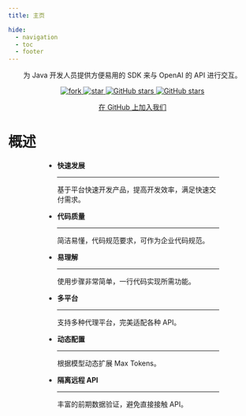 ```yaml
---
title: 主页

hide:
  - navigation
  - toc
  - footer
---
```


<style xmlns="http://www.w3.org/1999/html">
.md-typeset h1 {
  text-align: center;
  font-weight: 1000;
  font-size: 60px;
  margin-top: 60px;
  margin-bottom: 0;
}
</style>

<div style="text-align: center;">
    为 Java 开发人员提供方便易用的 SDK 来与 OpenAI 的 API 进行交互。
    <p/>
    <a target="_blank" class="connector-logo-index" href="https://gitee.com/devlive-community/openai-java-sdk/members">
        <img src='https://gitee.com/devlive-community/openai-java-sdk/badge/fork.svg?theme=white' alt='fork'/>
    </a>
    <a target="_blank" class="connector-logo-index" href="https://gitee.com/devlive-community/openai-java-sdk/stargazers">
        <img src='https://gitee.com/devlive-community/openai-java-sdk/badge/star.svg?theme=white' alt='star'/>
    </a>
    <a target="_blank" class="connector-logo-index" href="https://github.com/devlive-community/openai-java-sdk/fork">
        <img alt="GitHub stars" src="https://img.shields.io/github/forks/devlive-community/openai-java-sdk?logo=github">
    </a>
    <a target="_blank" class="connector-logo-index" href="https://github.com/devlive-community/openai-java-sdk/stargazers">
        <img alt="GitHub stars" src="https://img.shields.io/github/stars/devlive-community/openai-java-sdk?logo=github">
    </a>
    <p/> 
    <p/>
    <a href="https://github.com/devlive-community/openai-java-sdk" target="_blank" title="Join us on GitHub" class="md-button md-button--primary">
      在 GitHub 上加入我们
    </a>
    <p/><p/><p/><p/>
</div>

# 概述

<div style="max-width: 70%; margin: 0 auto" class="grid cards" markdown>

- __快速发展__

    ---

    基于平台快速开发产品，提高开发效率，满足快速交付需求。

- __代码质量__

    ---

    简洁易懂，代码规范要求，可作为企业代码规范。

- __易理解__

    ---

    使用步骤非常简单，一行代码实现所需功能。

- __多平台__

    ---

    支持多种代理平台，完美适配各种 API。

- __动态配置__

    ---

    根据模型动态扩展 Max Tokens。

- __隔离远程 API__

    ---

    丰富的前期数据验证，避免直接接触 API。

</div>
